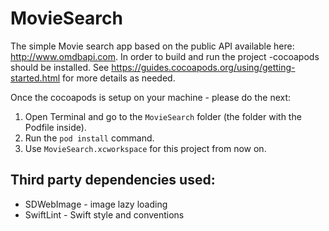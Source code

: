# MovieSearch
The simple Movie search app based on the public API available here: http://www.omdbapi.com. 
In order to build and run the project -cocoapods should be installed.
See https://guides.cocoapods.org/using/getting-started.html for more details as needed.

Once the cocoapods is setup on your machine - please do the next:
1. Open Terminal and go to the  `MovieSearch` folder (the folder with the Podfile inside).
2. Run the `pod install` command.
3. Use `MovieSearch.xcworkspace` for this project from now on.


Third party dependencies used:
- 
- SDWebImage - image lazy loading
- SwiftLint - Swift style and conventions
